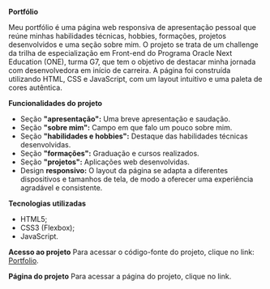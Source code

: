 **Portfólio**

Meu portfólio é uma página web responsiva de apresentação pessoal que reúne minhas habilidades técnicas, hobbies, formações, projetos desenvolvidos e uma seção sobre mim. O projeto se trata de um challenge da trilha de especialização em Front-end do Programa Oracle Next Education (ONE), turma G7, que tem o objetivo de destacar minha jornada com desenvolvedora em início de carreira. A página foi construída utilizando HTML, CSS e JavaScript, com um layout intuitivo e uma paleta de cores autêntica.

**Funcionalidades do projeto**
- Seção **"apresentação":** Uma breve apresentação e saudação. 
- Seção **"sobre mim":** Campo em que falo um pouco sobre mim. 
- Seção **"habilidades e hobbies":** Destaque das habilidades técnicas desenvolvidas.
- Seção **"formações":** Graduação e cursos realizados. 
- Seção **"projetos":** Aplicações web desenvolvidas. 
- Design **responsivo:** O layout da página se adapta a diferentes dispositivos e tamanhos de tela, de modo a oferecer uma experiência agradável e consistente. 

**Tecnologias utilizadas**

- HTML5; 
- CSS3 (Flexbox);
- JavaScript.

**Acesso ao projeto**
Para acessar o código-fonte do projeto, clique no link: [Portfolio](https://github.com/stephanny-monteiro/portfolio).

**Página do projeto**
Para acessar a página do projeto, clique no link.

